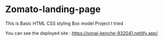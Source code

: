 # Zomato-landing-page

This is Basic HTML CSS styling Box model Project I tried

You can see the deployed site : https://sonal-kenche-932041.netlify.app/
